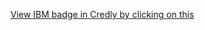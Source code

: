 [View IBM badge in Credly by clicking on this](https://www.credly.com/badges/c60c5729-fb30-447f-a3e5-96c1ece9a6b9/public_url)
